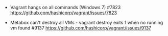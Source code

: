 * Vagrant hangs on all commands (Windows 7) #7823
https://github.com/hashicorp/vagrant/issues/7823

* Metabox can't destroy all VMs - vagrant destroy exits 1 when no running vm found #9137
https://github.com/hashicorp/vagrant/issues/9137